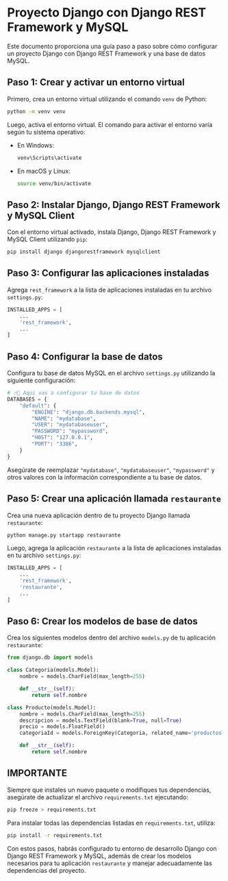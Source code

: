 # Proyecto Django con Django REST Framework y MySQL

Este documento proporciona una guía paso a paso sobre cómo configurar un proyecto Django con Django REST Framework y una base de datos MySQL.

## Paso 1: Crear y activar un entorno virtual

Primero, crea un entorno virtual utilizando el comando `venv` de Python:

```sh
python -m venv venv
```

Luego, activa el entorno virtual. El comando para activar el entorno varía según tu sistema operativo:

- En Windows:

  ```sh
  venv\Scripts\activate
  ```

- En macOS y Linux:

  ```sh
  source venv/bin/activate
  ```

## Paso 2: Instalar Django, Django REST Framework y MySQL Client

Con el entorno virtual activado, instala Django, Django REST Framework y MySQL Client utilizando `pip`:

```sh
pip install django djangorestframework mysqlclient
```

## Paso 3: Configurar las aplicaciones instaladas

Agrega `rest_framework` a la lista de aplicaciones instaladas en tu archivo `settings.py`:

```python
INSTALLED_APPS = [
    ...
    'rest_framework',
    ...
]
```

## Paso 4: Configurar la base de datos

Configura tu base de datos MySQL en el archivo `settings.py` utilizando la siguiente configuración:

```python
# 🔥🦾 Aqui vas a configurar tu base de datos
DATABASES = {
    "default": {
        "ENGINE": "django.db.backends.mysql",
        "NAME": "mydatabase",
        "USER": "mydatabaseuser",
        "PASSWORD": "mypassword",
        "HOST": "127.0.0.1",
        "PORT": "3306",
    }
}
```

Asegúrate de reemplazar `"mydatabase"`, `"mydatabaseuser"`, `"mypassword"` y otros valores con la información correspondiente a tu base de datos.

## Paso 5: Crear una aplicación llamada `restaurante`

Crea una nueva aplicación dentro de tu proyecto Django llamada `restaurante`:

```sh
python manage.py startapp restaurante
```

Luego, agrega la aplicación `restaurante` a la lista de aplicaciones instaladas en tu archivo `settings.py`:

```python
INSTALLED_APPS = [
    ...
    'rest_framework',
    'restaurante',
    ...
]
```

## Paso 6: Crear los modelos de base de datos

Crea los siguientes modelos dentro del archivo `models.py` de tu aplicación `restaurante`:

```python
from django.db import models

class Categoria(models.Model):
    nombre = models.CharField(max_length=255)

    def __str__(self):
        return self.nombre

class Producto(models.Model):
    nombre = models.CharField(max_length=255)
    descripcion = models.TextField(blank=True, null=True)
    precio = models.FloatField()
    categoriaId = models.ForeignKey(Categoria, related_name='productos', on_delete=models.CASCADE)

    def __str__(self):
        return self.nombre
```

## IMPORTANTE

Siempre que instales un nuevo paquete o modifiques tus dependencias, asegúrate de actualizar el archivo `requirements.txt` ejecutando:

```sh
pip freeze > requirements.txt
```

Para instalar todas las dependencias listadas en `requirements.txt`, utiliza:

```sh
pip install -r requirements.txt
```

Con estos pasos, habrás configurado tu entorno de desarrollo Django con Django REST Framework y MySQL, además de crear los modelos necesarios para tu aplicación `restaurante` y manejar adecuadamente las dependencias del proyecto.